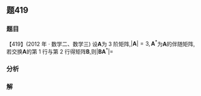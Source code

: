 ## 题419
### 题目
【419】(2012 年 · 数学二、数学三) 设$\mathbf{A}$为 3 阶矩阵,$| \mathbf{A}|  = 3,{\mathbf{A}}^{ * }$为$\mathbf{A}$的伴随矩阵,若交换$\mathbf{A}$的第 1 行与第 2 行得矩阵$\mathbf{B}$,则$| {\mathbf{B}{\mathbf{A}}^{ * }}|  =$
### 分析

### 解